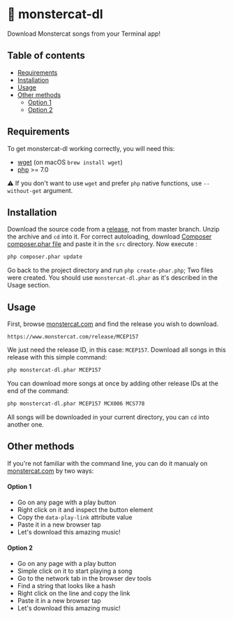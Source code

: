 # :musical_note: monstercat-dl

Download Monstercat songs from your Terminal app!

## Table of contents

- [Requirements](#requirements)
- [Installation](#installation)
- [Usage](#usage)
- [Other methods](#other-methods)
  - [Option 1](#option-1)
  - [Option 2](#option-2)

## Requirements

To get monstercat-dl working correctly, you will need this:
- [wget](https://www.gnu.org/software/wget/) (on macOS `brew install wget`)
- [php](https://php.net) >= 7.0

:warning: If you don't want to use `wget` and prefer `php` native functions, use `--without-get` argument.

## Installation

Download the source code from a [release](https://github.com/d9beuD/monstercat-dl/releases), not from master branch.
Unzip the archive and `cd` into it.
For correct autoloading, download [Composer composer.phar file](https://getcomposer.org/composer.phar) and paste it in the `src` directory. Now execute :

```bash
php composer.phar update
```

Go back to the project directory and run `php create-phar.php`;
Two files were created. You should use `monstercat-dl.phar` as it's described in the Usage section.

## Usage

First, browse [monstercat.com](https://www.monstercat.com) and find the release you wish to download.

```
https://www.monstercat.com/release/MCEP157
```

We just need the release ID, in this case: `MCEP157`.
Download all songs in this release with this simple command:

```bash
php monstercat-dl.phar MCEP157
```

You can download more songs at once by adding other release IDs at the end of the command:
```bash
php monstercat-dl.phar MCEP157 MCX006 MCS778
```

All songs will be downloaded in your current directory, you can `cd` into another one.

## Other methods

If you're not familiar with the command line, you can do it manualy on [monstercat.com](https://www.monstercat.com) by two ways:

#### Option 1
- Go on any page with a play button
- Right click on it and inspect the button element
- Copy the `data-play-link` attribute value
- Paste it in a new browser tap
- Let's download this amazing music!

#### Option 2
- Go on any page with a play button
- Simple click on it to start playing a song
- Go to the network tab in the browser dev tools
- Find a string that looks like a hash
- Right click on the line and copy the link
- Paste it in a new browser tap
- Let's download this amazing music!
